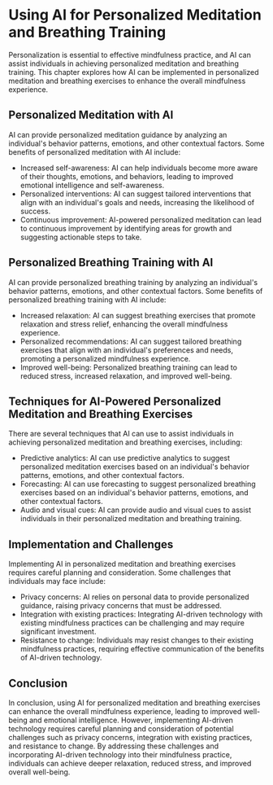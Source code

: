 Using AI for Personalized Meditation and Breathing Training
==========================================================================================================================================

Personalization is essential to effective mindfulness practice, and AI can assist individuals in achieving personalized meditation and breathing training. This chapter explores how AI can be implemented in personalized meditation and breathing exercises to enhance the overall mindfulness experience.

Personalized Meditation with AI
-------------------------------

AI can provide personalized meditation guidance by analyzing an individual's behavior patterns, emotions, and other contextual factors. Some benefits of personalized meditation with AI include:

* Increased self-awareness: AI can help individuals become more aware of their thoughts, emotions, and behaviors, leading to improved emotional intelligence and self-awareness.
* Personalized interventions: AI can suggest tailored interventions that align with an individual's goals and needs, increasing the likelihood of success.
* Continuous improvement: AI-powered personalized meditation can lead to continuous improvement by identifying areas for growth and suggesting actionable steps to take.

Personalized Breathing Training with AI
---------------------------------------

AI can provide personalized breathing training by analyzing an individual's behavior patterns, emotions, and other contextual factors. Some benefits of personalized breathing training with AI include:

* Increased relaxation: AI can suggest breathing exercises that promote relaxation and stress relief, enhancing the overall mindfulness experience.
* Personalized recommendations: AI can suggest tailored breathing exercises that align with an individual's preferences and needs, promoting a personalized mindfulness experience.
* Improved well-being: Personalized breathing training can lead to reduced stress, increased relaxation, and improved well-being.

Techniques for AI-Powered Personalized Meditation and Breathing Exercises
-------------------------------------------------------------------------

There are several techniques that AI can use to assist individuals in achieving personalized meditation and breathing exercises, including:

* Predictive analytics: AI can use predictive analytics to suggest personalized meditation exercises based on an individual's behavior patterns, emotions, and other contextual factors.
* Forecasting: AI can use forecasting to suggest personalized breathing exercises based on an individual's behavior patterns, emotions, and other contextual factors.
* Audio and visual cues: AI can provide audio and visual cues to assist individuals in their personalized meditation and breathing training.

Implementation and Challenges
-----------------------------

Implementing AI in personalized meditation and breathing exercises requires careful planning and consideration. Some challenges that individuals may face include:

* Privacy concerns: AI relies on personal data to provide personalized guidance, raising privacy concerns that must be addressed.
* Integration with existing practices: Integrating AI-driven technology with existing mindfulness practices can be challenging and may require significant investment.
* Resistance to change: Individuals may resist changes to their existing mindfulness practices, requiring effective communication of the benefits of AI-driven technology.

Conclusion
----------

In conclusion, using AI for personalized meditation and breathing exercises can enhance the overall mindfulness experience, leading to improved well-being and emotional intelligence. However, implementing AI-driven technology requires careful planning and consideration of potential challenges such as privacy concerns, integration with existing practices, and resistance to change. By addressing these challenges and incorporating AI-driven technology into their mindfulness practice, individuals can achieve deeper relaxation, reduced stress, and improved overall well-being.
